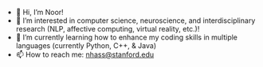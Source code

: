 - 👋 Hi, I’m Noor!
- 👀 I’m interested in computer science, neuroscience, and interdisciplinary research (NLP, affective computing, virtual reality, etc.)! 
- 🌱 I’m currently learning how to enhance my coding skills in multiple languages (currently Python, C++, & Java) 
- 📫 How to reach me: nhass@stanford.edu

<!---
Looking forward to using this platform more as I continue my education! 
--->
